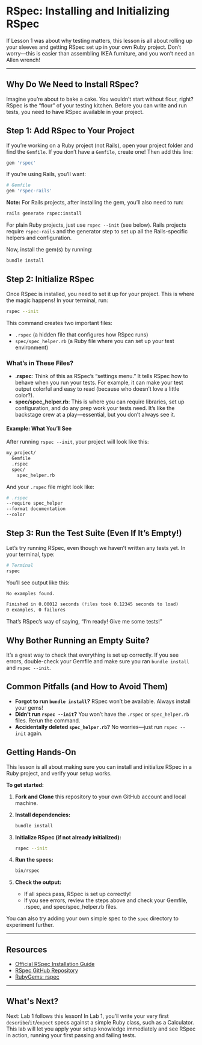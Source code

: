 # RSpec: Installing and Initializing RSpec

If Lesson 1 was about why testing matters, this lesson is all about rolling up your sleeves and getting RSpec set up in your own Ruby project. Don’t worry—this is easier than assembling IKEA furniture, and you won’t need an Allen wrench!

---

## Why Do We Need to Install RSpec?

Imagine you’re about to bake a cake. You wouldn’t start without flour, right? RSpec is the “flour” of your testing kitchen. Before you can write and run tests, you need to have RSpec available in your project.

## Step 1: Add RSpec to Your Project

If you’re working on a Ruby project (not Rails), open your project folder and find the `Gemfile`. If you don’t have a `Gemfile`, create one! Then add this line:

```ruby
gem 'rspec'
```

If you’re using Rails, you’ll want:

```ruby
# Gemfile
gem 'rspec-rails'
```

**Note:** For Rails projects, after installing the gem, you’ll also need to run:

```zsh
rails generate rspec:install
```

For plain Ruby projects, just use `rspec --init` (see below). Rails projects require `rspec-rails` and the generator step to set up all the Rails-specific helpers and configuration.

Now, install the gem(s) by running:

```zsh
bundle install
```

## Step 2: Initialize RSpec

Once RSpec is installed, you need to set it up for your project. This is where the magic happens! In your terminal, run:

```zsh
rspec --init
```

This command creates two important files:

- `.rspec` (a hidden file that configures how RSpec runs)
- `spec/spec_helper.rb` (a Ruby file where you can set up your test environment)

### What’s in These Files?

- **.rspec**: Think of this as RSpec’s “settings menu.” It tells RSpec how to behave when you run your tests. For example, it can make your test output colorful and easy to read (because who doesn’t love a little color?).
- **spec/spec_helper.rb**: This is where you can require libraries, set up configuration, and do any prep work your tests need. It’s like the backstage crew at a play—essential, but you don’t always see it.

#### Example: What You’ll See

After running `rspec --init`, your project will look like this:

```zsh
my_project/
  Gemfile
  .rspec
  spec/
    spec_helper.rb
```

And your `.rspec` file might look like:

```zsh
# .rspec
--require spec_helper
--format documentation
--color
```

## Step 3: Run the Test Suite (Even If It’s Empty!)

Let’s try running RSpec, even though we haven’t written any tests yet. In your terminal, type:

```zsh
# Terminal
rspec
```

You’ll see output like this:

```zsh
No examples found.

Finished in 0.00012 seconds (files took 0.12345 seconds to load)
0 examples, 0 failures
```

That’s RSpec’s way of saying, “I’m ready! Give me some tests!”

## Why Bother Running an Empty Suite?

It’s a great way to check that everything is set up correctly. If you see errors, double-check your Gemfile and make sure you ran `bundle install` and `rspec --init`.

## Common Pitfalls (and How to Avoid Them)

- **Forgot to run `bundle install`?** RSpec won’t be available. Always install your gems!
- **Didn’t run `rspec --init`?** You won’t have the `.rspec` or `spec_helper.rb` files. Rerun the command.
- **Accidentally deleted `spec_helper.rb`?** No worries—just run `rspec --init` again.

## Getting Hands-On

This lesson is all about making sure you can install and initialize RSpec in a Ruby project, and verify your setup works.

**To get started:**

1. **Fork and Clone** this repository to your own GitHub account and local machine.
2. **Install dependencies:**

    ```sh
    bundle install
    ```

3. **Initialize RSpec (if not already initialized):**

    ```sh
    rspec --init
    ```

4. **Run the specs:**

    ```sh
    bin/rspec
    ```

5. **Check the output:**

   - If all specs pass, RSpec is set up correctly!
   - If you see errors, review the steps above and check your Gemfile, .rspec, and spec/spec_helper.rb files.

You can also try adding your own simple spec to the `spec` directory to experiment further.

---

## Resources

- [Official RSpec Installation Guide](https://relishapp.com/rspec/rspec-core/v/3-10/docs/gettingstarted)
- [RSpec GitHub Repository](https://github.com/rspec/rspec)
- [RubyGems: rspec](https://rubygems.org/gems/rspec)

---

## What's Next?

Next: Lab 1 follows this lesson! In Lab 1, you’ll write your very first `describe`/`it`/`expect` specs against a simple Ruby class, such as a Calculator. This lab will let you apply your setup knowledge immediately and see RSpec in action, running your first passing and failing tests.
